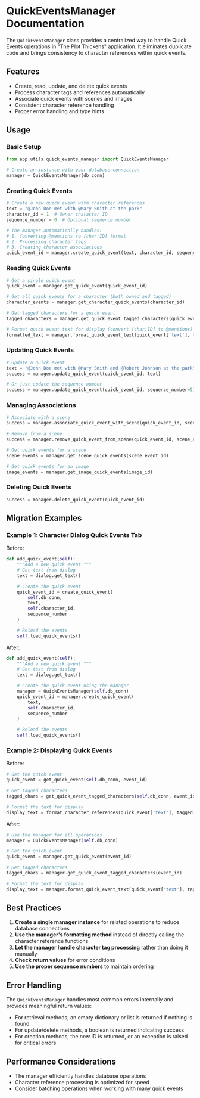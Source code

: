# QuickEventsManager Documentation

The `QuickEventsManager` class provides a centralized way to handle Quick Events operations in "The Plot Thickens" application. It eliminates duplicate code and brings consistency to character references within quick events.

## Features

- Create, read, update, and delete quick events
- Process character tags and references automatically
- Associate quick events with scenes and images
- Consistent character reference handling
- Proper error handling and type hints

## Usage

### Basic Setup

```python
from app.utils.quick_events_manager import QuickEventsManager

# Create an instance with your database connection
manager = QuickEventsManager(db_conn)
```

### Creating Quick Events

```python
# Create a new quick event with character references
text = "@John Doe met with @Mary Smith at the park"
character_id = 1  # Owner character ID
sequence_number = 0  # Optional sequence number

# The manager automatically handles:
# 1. Converting @mentions to [char:ID] format
# 2. Processing character tags
# 3. Creating character associations
quick_event_id = manager.create_quick_event(text, character_id, sequence_number)
```

### Reading Quick Events

```python
# Get a single quick event
quick_event = manager.get_quick_event(quick_event_id)

# Get all quick events for a character (both owned and tagged)
character_events = manager.get_character_quick_events(character_id)

# Get tagged characters for a quick event
tagged_characters = manager.get_quick_event_tagged_characters(quick_event_id)

# Format quick event text for display (convert [char:ID] to @mentions)
formatted_text = manager.format_quick_event_text(quick_event['text'], tagged_characters)
```

### Updating Quick Events

```python
# Update a quick event
text = "@John Doe met with @Mary Smith and @Robert Johnson at the park"
success = manager.update_quick_event(quick_event_id, text)

# Or just update the sequence number
success = manager.update_quick_event(quick_event_id, sequence_number=5)
```

### Managing Associations

```python
# Associate with a scene
success = manager.associate_quick_event_with_scene(quick_event_id, scene_event_id)

# Remove from a scene
success = manager.remove_quick_event_from_scene(quick_event_id, scene_event_id)

# Get quick events for a scene
scene_events = manager.get_scene_quick_events(scene_event_id)

# Get quick events for an image
image_events = manager.get_image_quick_events(image_id)
```

### Deleting Quick Events

```python
success = manager.delete_quick_event(quick_event_id)
```

## Migration Examples

### Example 1: Character Dialog Quick Events Tab

Before:

```python
def add_quick_event(self):
    """Add a new quick event."""
    # Get text from dialog
    text = dialog.get_text()

    # Create the quick event
    quick_event_id = create_quick_event(
        self.db_conn,
        text,
        self.character_id,
        sequence_number
    )

    # Reload the events
    self.load_quick_events()
```

After:

```python
def add_quick_event(self):
    """Add a new quick event."""
    # Get text from dialog
    text = dialog.get_text()

    # Create the quick event using the manager
    manager = QuickEventsManager(self.db_conn)
    quick_event_id = manager.create_quick_event(
        text,
        self.character_id,
        sequence_number
    )

    # Reload the events
    self.load_quick_events()
```

### Example 2: Displaying Quick Events

Before:

```python
# Get the quick event
quick_event = get_quick_event(self.db_conn, event_id)

# Get tagged characters
tagged_chars = get_quick_event_tagged_characters(self.db_conn, event_id)

# Format the text for display
display_text = format_character_references(quick_event['text'], tagged_chars)
```

After:

```python
# Use the manager for all operations
manager = QuickEventsManager(self.db_conn)

# Get the quick event
quick_event = manager.get_quick_event(event_id)

# Get tagged characters
tagged_chars = manager.get_quick_event_tagged_characters(event_id)

# Format the text for display
display_text = manager.format_quick_event_text(quick_event['text'], tagged_chars)
```

## Best Practices

1. **Create a single manager instance** for related operations to reduce database connections
2. **Use the manager's formatting method** instead of directly calling the character reference functions
3. **Let the manager handle character tag processing** rather than doing it manually
4. **Check return values** for error conditions
5. **Use the proper sequence numbers** to maintain ordering

## Error Handling

The `QuickEventsManager` handles most common errors internally and provides meaningful return values:

- For retrieval methods, an empty dictionary or list is returned if nothing is found
- For update/delete methods, a boolean is returned indicating success
- For creation methods, the new ID is returned, or an exception is raised for critical errors

## Performance Considerations

- The manager efficiently handles database operations
- Character reference processing is optimized for speed
- Consider batching operations when working with many quick events

